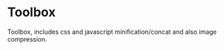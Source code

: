 Toolbox
=======

Toolbox, includes css and javascript minification/concat and also image compression.
